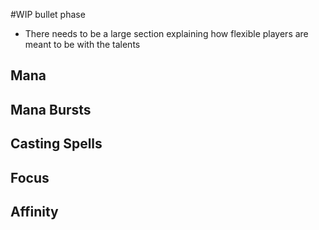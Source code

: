 #WIP bullet phase

- There needs to be a large section explaining how flexible players are meant to be with the talents

## Mana

## Mana Bursts

## Casting Spells

## Focus

## Affinity
